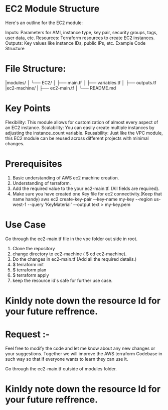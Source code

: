 # EC2 Module Structure
Here's an outline for the EC2 module:

Inputs: Parameters for AMI, instance type, key pair, security groups, tags, user data, etc.
Resources: Terraform resources to create EC2 instances.
Outputs: Key values like instance IDs, public IPs, etc.
Example Code Structure

# File Structure: 

|modules/
│   └── EC2/
│       ├── main.tf
│       ├── variables.tf
│       ├── outputs.tf
|ec2-machine/
|  ├── ec2-main.tf
│  └── README.md

# Key Points
Flexibility: This module allows for customization of almost every aspect of an EC2 instance.
Scalability: You can easily create multiple instances by adjusting the instance_count variable.
Reusability: Just like the VPC module, this EC2 module can be reused across different projects with minimal changes.

# Prerequisites
1. Basic understanding of AWS ec2 machine creation.
2. Understanding of terraform.
3. Add the required value to the your ec2-main.tf. (All fields are required).
4. Make sure you have created one Key file for ec2 connectivity.(Keep that name handy)
 aws ec2 create-key-pair --key-name my-key --region us-west-1 --query 'KeyMaterial' --output text > my-key.pem

# Use Case
Go through the ec2-main.tf file in the vpc folder out side in root.

1. Clone the repository
2. change directory to ec2-machine ( $ cd ec2-machine).
3. Do the changes in ec2-main.tf (Add all the required details.)
4. $ terraform init
5. $ terraform plan
6. $ terraform apply
7. keep the resource id's safe for further use case.

# Kinldy note down the resource Id for your future reffrence.

# Request :- 
Feel free to modify the code and let me know about any new changes or your suggestions.
Together we will improve the AWS terraform Codebase in such way so that if everyone wants to learn they can use it.



Go through the ec2-main.tf outside of modules folder.

# Kinldy note down the resource Id for your future reffrence.